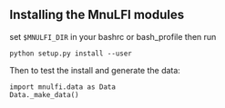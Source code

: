## Installing the MnuLFI modules
set `$MNULFI_DIR` in your bashrc or bash_profile then run 
```
python setup.py install --user 
```

Then to test the install and generate the data: 
```
import mnulfi.data as Data
Data._make_data() 
```
